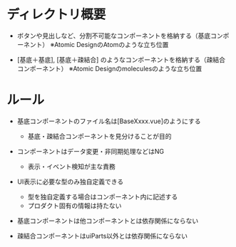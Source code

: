 # ディレクトリ概要

- ボタンや見出しなど、分割不可能なコンポーネントを格納する（基底コンポーネント）
  ※Atomic DesignのAtomのような立ち位置

- [基底＋基底], [基底＋疎結合] のようなコンポーネントを格納する（疎結合コンポーネント）
  ※Atomic Designのmoleculesのような立ち位置

# ルール

- 基底コンポーネントのファイル名は[BaseXxxx.vue]のようにする
  - 基底・疎結合コンポーネントを見分けることが目的

- コンポーネントはデータ変更・非同期処理などはNG
  - 表示・イベント検知が主な責務

- UI表示に必要な型のみ独自定義できる
  - 型を独自定義する場合はコンポーネント内に記述する
  - プロダクト固有の情報は持たない

- 基底コンポーネントは他コンポーネントとは依存関係にならない

- 疎結合コンポーネントはuiParts以外とは依存関係にならない